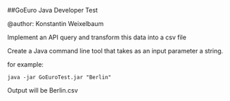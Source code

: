 ##GoEuro Java Developer Test

@author: Konstantin Weixelbaum


Implement an API query and transform this data into a csv file

Create a Java command line tool that takes as an input parameter a string.

for example:
	
	java ­-jar GoEuroTest.jar "Berlin"

Output will be Berlin.csv

